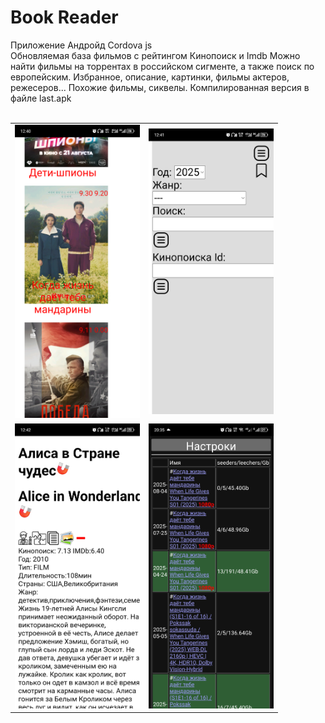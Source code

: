 # Book Reader
Приложение Андройд Cordova js<br>
Обновляемая база фильмов с рейтингом Кинопоиск и Imdb
Можно найти фильмы на торрентах в российском сигменте, а также поиск по европейским.
Избранное, описание, картинки, фильмы актеров, режесеров...
Похожие фильмы, сиквелы.
Компилированная версия в файле last.apk<br><br>
<table>
<tr>
<td><img src='/doc/Screenshot_0.png' width="200px" ></td>
<td><img src='/doc/Screenshot_1.png' width="200px" ></td>
</tr><tr>
<td><img src='/doc/Screenshot_2.png' width="200px" ></td>
<td><img src='/doc/Screenshot_3.png' width="200px" ></td>
</tr>
</table>